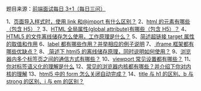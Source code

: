 题目来源：[前端面试每日 3+1（每日三问）](https://github.com/haizlin/fe-interview)

1、[页面导入样式时，使用 link 和@import 有什么区别？](https://github.com/zivenday/learning/issues/1)
2、[html 的元素有哪些（包含 H5）？](https://github.com/zivenday/learning/issues/4)
3、[HTML 全局属性(global attribute)有哪些（包含 H5）？](https://github.com/zivenday/learning/issues/7)
4、[HTML5 的文件离线储存怎么使用，工作原理是什么？](https://github.com/zivenday/learning/issues/10)
5、[简述超链接 target 属性的取值和作用](https://github.com/zivenday/learning/issues/12)
6、[label 都有哪些作用？并举相应的例子说明](https://github.com/zivenday/learning/issues/16)
7、[ iframe 框架都有哪些优缺点？](https://github.com/zivenday/learning/issues/19)
8、[ 简述下 html5 的离线储存原理，同时说明如何使用？](https://github.com/zivenday/learning/issues/22)
9、[浏览器内多个标签页之间的通信方式有哪些？](https://github.com/zivenday/learning/issues/25)
10、[viewport 常见设置都有哪些？](https://github.com/zivenday/learning/issues/28)
11、[你对标签语义化的理解是什么](https://github.com/zivenday/learning/issues/31)
12、[常见的浏览器内核都有哪些？并介绍下你对内核的理解](https://github.com/zivenday/learning/issues/34)
13、[html5 中的 form 怎么关闭自动完成？](https://github.com/zivenday/learning/issues/38)
14、[title 与 h1 的区别、b 与 strong 的区别、i 与 em 的区别？](https://github.com/zivenday/learning/issues/42)
